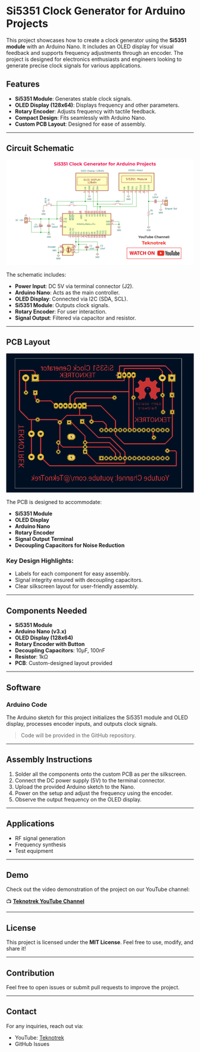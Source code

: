 # Si5351 Clock Generator for Arduino Projects

This project showcases how to create a clock generator using the **Si5351 module** with an Arduino Nano. It includes an OLED display for visual feedback and supports frequency adjustments through an encoder. The project is designed for electronics enthusiasts and engineers looking to generate precise clock signals for various applications.

## Features
- **Si5351 Module**: Generates stable clock signals.
- **OLED Display (128x64)**: Displays frequency and other parameters.
- **Rotary Encoder**: Adjusts frequency with tactile feedback.
- **Compact Design**: Fits seamlessly with Arduino Nano.
- **Custom PCB Layout**: Designed for ease of assembly.

---

## Circuit Schematic

![Circuit Schematic](https://raw.githubusercontent.com/TeknoTrek/Si5351-Clock-Generator-for-Arduino-Projects/refs/heads/main/Si5351-Signal-Generator/images/circuit-sc.jpg)

The schematic includes:
- **Power Input**: DC 5V via terminal connector (J2).
- **Arduino Nano**: Acts as the main controller.
- **OLED Display**: Connected via I2C (SDA, SCL).
- **Si5351 Module**: Outputs clock signals.
- **Rotary Encoder**: For user interaction.
- **Signal Output**: Filtered via capacitor and resistor.

---

## PCB Layout

![PCB Layout](https://raw.githubusercontent.com/TeknoTrek/Si5351-Clock-Generator-for-Arduino-Projects/refs/heads/main/Si5351-Signal-Generator/images/f_cu_screen.jpg)

The PCB is designed to accommodate:
- **Si5351 Module**
- **OLED Display**
- **Arduino Nano**
- **Rotary Encoder**
- **Signal Output Terminal**
- **Decoupling Capacitors for Noise Reduction**

### Key Design Highlights:
- Labels for each component for easy assembly.
- Signal integrity ensured with decoupling capacitors.
- Clear silkscreen layout for user-friendly assembly.

---

## Components Needed
- **Si5351 Module**
- **Arduino Nano (v3.x)**
- **OLED Display (128x64)**
- **Rotary Encoder with Button**
- **Decoupling Capacitors**: 10µF, 100nF
- **Resistor**: 1kΩ
- **PCB**: Custom-designed layout provided

---

## Software
### Arduino Code
The Arduino sketch for this project initializes the Si5351 module and OLED display, processes encoder inputs, and outputs clock signals.

> Code will be provided in the GitHub repository.

---

## Assembly Instructions
1. Solder all the components onto the custom PCB as per the silkscreen.
2. Connect the DC power supply (5V) to the terminal connector.
3. Upload the provided Arduino sketch to the Nano.
4. Power on the setup and adjust the frequency using the encoder.
5. Observe the output frequency on the OLED display.

---

## Applications
- RF signal generation
- Frequency synthesis
- Test equipment

---

## Demo
Check out the video demonstration of the project on our YouTube channel:

📺 **[Teknotrek YouTube Channel](https://www.youtube.com/@Teknotrek)**

---

## License
This project is licensed under the **MIT License**. Feel free to use, modify, and share it!

---

## Contribution
Feel free to open issues or submit pull requests to improve the project.

---

## Contact
For any inquiries, reach out via:
- YouTube: [Teknotrek](https://www.youtube.com/@Teknotrek)
- GitHub Issues

